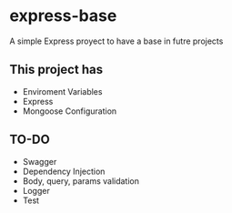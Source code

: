 # express-base

A simple Express proyect to have a base in futre projects
## This project has

- Enviroment Variables
- Express
- Mongoose Configuration

## TO-DO 

- Swagger
- Dependency Injection
- Body, query, params validation
- Logger
- Test